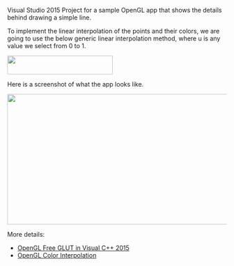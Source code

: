 Visual Studio 2015 Project for a sample OpenGL app that shows the details behind drawing a simple line.

To implement the linear interpolation of the points and their colors, we are going to use the below generic linear interpolation method, where u is any value we select from 0 to 1.

<img title="Linear Interpolation" src="http://alibad.files.wordpress.com/2010/05/linearinterpolation.jpg" alt="" width="242" height="43" />

Here is a screenshot of what the app looks like.

<img title="Line Interpolation" src="http://alibad.files.wordpress.com/2010/05/glinterpolation.jpg" alt="" width="540" height="299" />

More details: 

* [OpenGL Free GLUT in Visual C++ 2015](http://open-gl.com/2015/10/08/opengl-freeglut-in-visual-studio-2015/)
* [OpenGL Color Interpolation](http://open-gl.com/2010/05/16/interpolation/)
